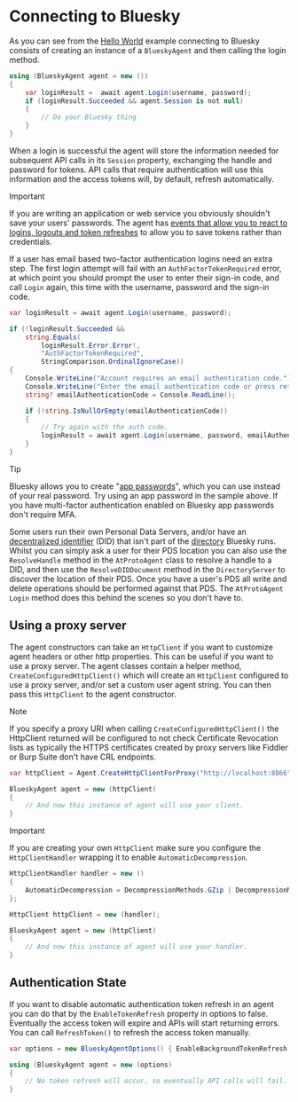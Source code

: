 # <a name="connecting">Connecting to Bluesky</a>

As you can see from the [Hello World](../index.md#gettingStarted) example connecting to Bluesky consists of creating an instance of a `BlueskyAgent`
and then calling the login method.

```c#
using (BlueskyAgent agent = new ())
{
    var loginResult =  await agent.Login(username, password);
    if (loginResult.Succeeded && agent.Session is not null)
    {
        // Do your Bluesky thing
    }
}
```

When a login is successful the agent will store the information needed for subsequent API calls in its `Session` property, exchanging the handle
and password for tokens. API calls that require authentication will use this information and the access tokens will, by default, refresh automatically.

> [!IMPORTANT]
> If you are writing an application or web service you obviously shouldn't save your users' passwords. The agent has
> [events that allow you to react to logins, logouts and token refreshes](savingAndRestoringAuthentication.md) to allow you
> to save tokens rather than credentials.

If a user has email based two-factor authentication logins need an extra step.
The first login attempt will fail with an `AuthFactorTokenRequired` error, at which point you should prompt the user to enter their sign-in code,
and call `Login` again, this time with the username, password and the sign-in code.

```c#
var loginResult = await agent.Login(username, password);

if (!loginResult.Succeeded &&
    string.Equals(
        loginResult.Error.Error!, 
        "AuthFactorTokenRequired", 
        StringComparison.OrdinalIgnoreCase))
{
    Console.WriteLine("Account requires an email authentication code.");
    Console.WriteLine("Enter the email authentication code or press return to exit:");
    string? emailAuthenticationCode = Console.ReadLine();

    if (!string.IsNullOrEmpty(emailAuthenticationCode))
    {
        // Try again with the auth code.
        loginResult = await agent.Login(username, password, emailAuthenticationCode);
    }
}
```

> [!TIP]
> Bluesky allows you to create "[app passwords](https://bsky.app/settings/app-passwords)", which you can use instead of your real password.
> Try using an app password in the sample above. If you have multi-factor authentication enabled on Bluesky app passwords don't require MFA.

Some users run their own Personal Data Servers, and/or have an [decentralized identifier](https://www.w3.org/TR/did-core/) (DID) that isn't part
of the [directory](https://web.plc.directory/) Bluesky runs. Whilst you can simply ask a user for their PDS location
you can also use the `ResolveHandle` method in the `AtProtoAgent` class to resolve a handle to a DID, and then use the
`ResolveDIDDocument` method in the `DirectoryServer` to discover the location of their PDS. Once you have a user's PDS all write and delete operations
should be performed against that PDS. The `AtProtoAgent` `Login` method does this behind the scenes so you don't have to.

## <a name="usingAProxy">Using a proxy server<a>

The agent constructors can take an `HttpClient` if you want to customize agent headers or other http properties.
This can be useful if you want to use a proxy server. The agent classes contain a helper method,
`CreateConfiguredHttpClient()` which will create an `HttpClient` configured to use a proxy server,
and/or set a custom user agent string. You can then pass this `HttpClient` to the agent constructor.

> [!Note]
> If you specify a proxy URI when calling `CreateConfiguredHttpClient()` the HttpClient returned will be configured to not check
> Certificate Revocation lists as typically the HTTPS certificates created by proxy servers like Fiddler or Burp Suite don't have CRL endpoints.

```c#
var httpClient = Agent.CreateHttpClientForProxy("http://localhost:8866", "mydotnetclient/1.0");

BlueskyAgent agent = new (httpClient)
{
    // And now this instance of agent will use your client.
}
```

> [!Important]
> If you are creating your own `HttpClient` make sure you configure the `HttpClientHandler` wrapping it to enable `AutomaticDecompression`.

```c#
HttpClientHandler handler = new ()
{
    AutomaticDecompression = DecompressionMethods.GZip | DecompressionMethods.Deflate
};

HttpClient httpClient = new (handler);

BlueskyAgent agent = new (httpClient)
{
    // And now this instance of agent will use your handler.
}
```

## <a name="disablingTokenRefresh">Authentication State</a>

If you want to disable automatic authentication token refresh in an agent you can do that by the `EnableTokenRefresh` property in options to false.
Eventually the access token will expire and APIs will start returning errors. You can call `RefreshToken()` to refresh the access token manually.

```c#
var options = new BlueskyAgentOptions() { EnableBackgroundTokenRefresh = false };

using (BlueskyAgent agent = new (options)
{   
    // No token refresh will occur, so eventually API calls will fail.
}
```
